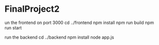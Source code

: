 # FinalProject2
un the frontend on port 3000 cd ../frontend npm install npm run build npm run start

run the backend cd ../backend npm install node app.js
